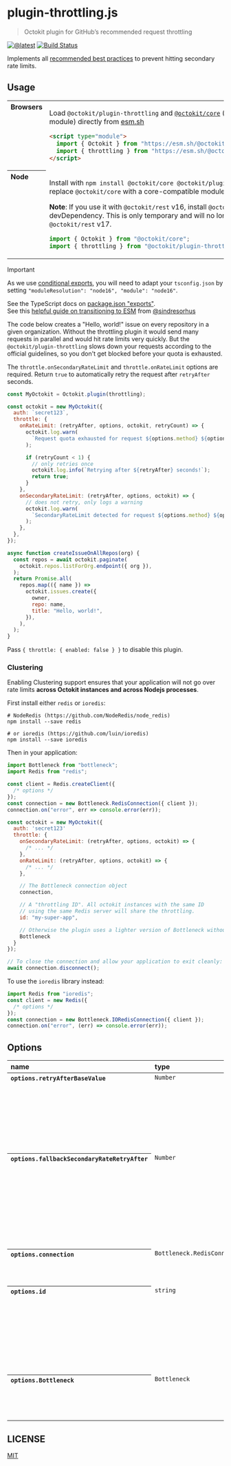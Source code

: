 # plugin-throttling.js

> Octokit plugin for GitHub’s recommended request throttling

[![@latest](https://img.shields.io/npm/v/@octokit/plugin-throttling.svg)](https://www.npmjs.com/package/@octokit/plugin-throttling)
[![Build Status](https://github.com/octokit/plugin-throttling.js/workflows/Test/badge.svg)](https://github.com/octokit/plugin-throttling.js/actions?workflow=Test)

Implements all [recommended best practices](https://docs.github.com/en/rest/guides/best-practices-for-integrators) to prevent hitting secondary rate limits.

## Usage

<table>
<tbody valign=top align=left>
<tr><th>
Browsers
</th><td width=100%>

Load `@octokit/plugin-throttling` and [`@octokit/core`](https://github.com/octokit/core.js) (or core-compatible module) directly from [esm.sh](https://esm.sh)

```html
<script type="module">
  import { Octokit } from "https://esm.sh/@octokit/core";
  import { throttling } from "https://esm.sh/@octokit/plugin-throttling";
</script>
```

</td></tr>
<tr><th>
Node
</th><td>

Install with `npm install @octokit/core @octokit/plugin-throttling`. Optionally replace `@octokit/core` with a core-compatible module.

**Note**: If you use it with `@octokit/rest` v16, install `@octokit/core` as a devDependency. This is only temporary and will no longer be necessary with `@octokit/rest` v17.

```js
import { Octokit } from "@octokit/core";
import { throttling } from "@octokit/plugin-throttling";
```

</td></tr>
</tbody>
</table>

> [!IMPORTANT]
> As we use [conditional exports](https://nodejs.org/api/packages.html#conditional-exports), you will need to adapt your `tsconfig.json` by setting `"moduleResolution": "node16", "module": "node16"`.
>
> See the TypeScript docs on [package.json "exports"](https://www.typescriptlang.org/docs/handbook/modules/reference.html#packagejson-exports).<br>
> See this [helpful guide on transitioning to ESM](https://gist.github.com/sindresorhus/a39789f98801d908bbc7ff3ecc99d99c) from [@sindresorhus](https://github.com/sindresorhus)

The code below creates a "Hello, world!" issue on every repository in a given organization. Without the throttling plugin it would send many requests in parallel and would hit rate limits very quickly. But the `@octokit/plugin-throttling` slows down your requests according to the official guidelines, so you don't get blocked before your quota is exhausted.

The `throttle.onSecondaryRateLimit` and `throttle.onRateLimit` options are required. Return `true` to automatically retry the request after `retryAfter` seconds.

```js
const MyOctokit = Octokit.plugin(throttling);

const octokit = new MyOctokit({
  auth: `secret123`,
  throttle: {
    onRateLimit: (retryAfter, options, octokit, retryCount) => {
      octokit.log.warn(
        `Request quota exhausted for request ${options.method} ${options.url}`,
      );

      if (retryCount < 1) {
        // only retries once
        octokit.log.info(`Retrying after ${retryAfter} seconds!`);
        return true;
      }
    },
    onSecondaryRateLimit: (retryAfter, options, octokit) => {
      // does not retry, only logs a warning
      octokit.log.warn(
        `SecondaryRateLimit detected for request ${options.method} ${options.url}`,
      );
    },
  },
});

async function createIssueOnAllRepos(org) {
  const repos = await octokit.paginate(
    octokit.repos.listForOrg.endpoint({ org }),
  );
  return Promise.all(
    repos.map(({ name }) =>
      octokit.issues.create({
        owner,
        repo: name,
        title: "Hello, world!",
      }),
    ),
  );
}
```

Pass `{ throttle: { enabled: false } }` to disable this plugin.

### Clustering

Enabling Clustering support ensures that your application will not go over rate limits **across Octokit instances and across Nodejs processes**.

First install either `redis` or `ioredis`:

```
# NodeRedis (https://github.com/NodeRedis/node_redis)
npm install --save redis

# or ioredis (https://github.com/luin/ioredis)
npm install --save ioredis
```

Then in your application:

```js
import Bottleneck from "bottleneck";
import Redis from "redis";

const client = Redis.createClient({
  /* options */
});
const connection = new Bottleneck.RedisConnection({ client });
connection.on("error", err => console.error(err));

const octokit = new MyOctokit({
  auth: 'secret123'
  throttle: {
    onSecondaryRateLimit: (retryAfter, options, octokit) => {
      /* ... */
    },
    onRateLimit: (retryAfter, options, octokit) => {
      /* ... */
    },

    // The Bottleneck connection object
    connection,

    // A "throttling ID". All octokit instances with the same ID
    // using the same Redis server will share the throttling.
    id: "my-super-app",

    // Otherwise the plugin uses a lighter version of Bottleneck without Redis support
    Bottleneck
  }
});

// To close the connection and allow your application to exit cleanly:
await connection.disconnect();
```

To use the `ioredis` library instead:

```js
import Redis from "ioredis";
const client = new Redis({
  /* options */
});
const connection = new Bottleneck.IORedisConnection({ client });
connection.on("error", (err) => console.error(err));
```

## Options

<table>
  <thead align=left>
    <tr>
      <th>
        name
      </th>
      <th>
        type
      </th>
      <th width=100%>
        description
      </th>
    </tr>
  </thead>
  <tbody align=left valign=top>
    <tr>
      <th>
        <code>options.retryAfterBaseValue</code>
      </th>
      <td>
        <code>Number</code>
      </td>
      <td>
        Number of milliseconds that will be used to multiply the time to wait based on `retry-after` or `x-ratelimit-reset` headers. Defaults to <code>1000</code>
      </td>
    </tr>
    <tr>
      <th>
        <code>options.fallbackSecondaryRateRetryAfter</code>
      </th>
      <td>
        <code>Number</code>
      </td>
      <td>
        Number of seconds to wait until retrying a request in case a secondary rate limit is hit and no <code>retry-after</code> header was present in the response. Defaults to <code>60</code>
      </td>
    </tr>
    <tr>
      <th>
        <code>options.connection</code>
      </th>
      <td>
        <code>Bottleneck.RedisConnection</code>
      </td>
      <td>
        A Bottleneck connection instance. See <a href="#clustering">Clustering</a> above.
      </td>
    </tr>
    <tr>
      <th>
        <code>options.id</code>
      </th>
      <td>
        <code>string</code>
      </td>
      <td>
        A "throttling ID". All octokit instances with the same ID using the same Redis server will share the throttling. See <a href="#clustering">Clustering</a> above. Defaults to <code>no-id</code>.
      </td>
    </tr>
    <tr>
      <th>
        <code>options.Bottleneck</code>
      </th>
      <td>
        <code>Bottleneck</code>
      </td>
      <td>
        Bottleneck constructor. See <a href="#clustering">Clustering</a> above. Defaults to `bottleneck/light`.
      </td>
    </tr>
  </tbody>
</table>

## LICENSE

[MIT](LICENSE)
